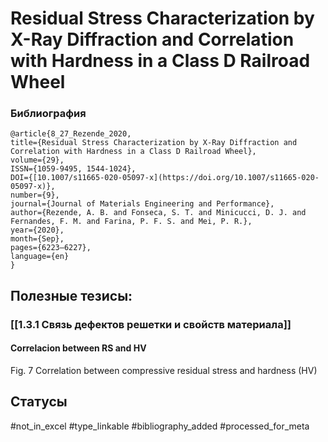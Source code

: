 # Residual Stress Characterization by X-Ray Diffraction and Correlation with Hardness in a Class D Railroad Wheel

### Библиография
```
@article{8_27_Rezende_2020,
title={Residual Stress Characterization by X-Ray Diffraction and Correlation with Hardness in a Class D Railroad Wheel},
volume={29},
ISSN={1059-9495, 1544-1024},
DOI={[10.1007/s11665-020-05097-x](https://doi.org/10.1007/s11665-020-05097-x)},
number={9},
journal={Journal of Materials Engineering and Performance},
author={Rezende, A. B. and Fonseca, S. T. and Minicucci, D. J. and Fernandes, F. M. and Farina, P. F. S. and Mei, P. R.},
year={2020},
month={Sep},
pages={6223–6227},
language={en}
}
```

## Полезные тезисы:
### [[1.3.1 Связь дефектов решетки и свойств материала]]
#### Correlacion between RS and HV
Fig. 7 Correlation between compressive residual stress and hardness (HV)


## Статусы
#not_in_excel 
#type_linkable 
#bibliography_added
#processed_for_meta
